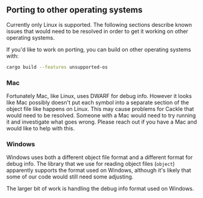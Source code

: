 ## Porting to other operating systems

Currently only Linux is supported. The following sections describe known issues that would need to
be resolved in order to get it working on other operating systems.

If you'd like to work on porting, you can build on other operating systems with:

```bash
cargo build --features unsupported-os
```

### Mac

Fortunately Mac, like Linux, uses DWARF for debug info. However it looks like Mac possibly doesn't
put each symbol into a separate section of the object file like happens on Linux. This may cause
problems for Cackle that would need to be resolved. Someone with a Mac would need to try running it
and investigate what goes wrong. Please reach out if you have a Mac and would like to help with
this.

### Windows

Windows uses both a different object file format and a different format for debug info. The library
that we use for reading object files (`object`) apparently supports the format used on Windows,
although it's likely that some of our code would still need some adjusting.

The larger bit of work is handling the debug info format used on Windows.
